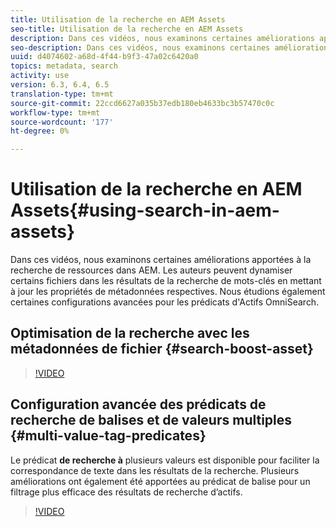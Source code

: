 ```yaml
---
title: Utilisation de la recherche en AEM Assets
seo-title: Utilisation de la recherche en AEM Assets
description: Dans ces vidéos, nous examinons certaines améliorations apportées à la recherche de ressources dans AEM. Les auteurs peuvent dynamiser certains fichiers dans les résultats de la recherche de mots-clés en mettant à jour les propriétés de métadonnées respectives. Nous étudions également certaines configurations avancées pour les prédicats d'Actifs OmniSearch.
seo-description: Dans ces vidéos, nous examinons certaines améliorations apportées à la recherche de ressources dans AEM. Les auteurs peuvent dynamiser certains fichiers dans les résultats de la recherche de mots-clés en mettant à jour les propriétés de métadonnées respectives. Nous étudions également certaines configurations avancées pour les prédicats d'Actifs OmniSearch.
uuid: d4074602-a68d-4f44-b9f3-47a02c6420a0
topics: metadata, search
activity: use
version: 6.3, 6.4, 6.5
translation-type: tm+mt
source-git-commit: 22ccd6627a035b37edb180eb4633bc3b57470c0c
workflow-type: tm+mt
source-wordcount: '177'
ht-degree: 0%

---
```



# Utilisation de la recherche en AEM Assets{#using-search-in-aem-assets}

Dans ces vidéos, nous examinons certaines améliorations apportées à la recherche de ressources dans AEM. Les auteurs peuvent dynamiser certains fichiers dans les résultats de la recherche de mots-clés en mettant à jour les propriétés de métadonnées respectives. Nous étudions également certaines configurations avancées pour les prédicats d&#39;Actifs OmniSearch.

## Optimisation de la recherche avec les métadonnées de fichier {#search-boost-asset}

>[!VIDEO](https://video.tv.adobe.com/v/16766/?quality=9&learn=on)

## Configuration avancée des prédicats de recherche de balises et de valeurs multiples {#multi-value-tag-predicates}

Le prédicat **de recherche à** plusieurs valeurs est disponible pour faciliter la correspondance de texte dans les résultats de la recherche. Plusieurs améliorations ont également été apportées au prédicat de balise pour un filtrage plus efficace des résultats de recherche d’actifs.

>[!VIDEO](https://video.tv.adobe.com/v/16457/?quality=9&learn=on)
